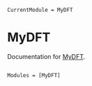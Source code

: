```@meta
CurrentModule = MyDFT
```

# MyDFT

Documentation for [MyDFT](https://github.com/Br0kenSmi1e/MyDFT.jl).

```@index
```

```@autodocs
Modules = [MyDFT]
```

